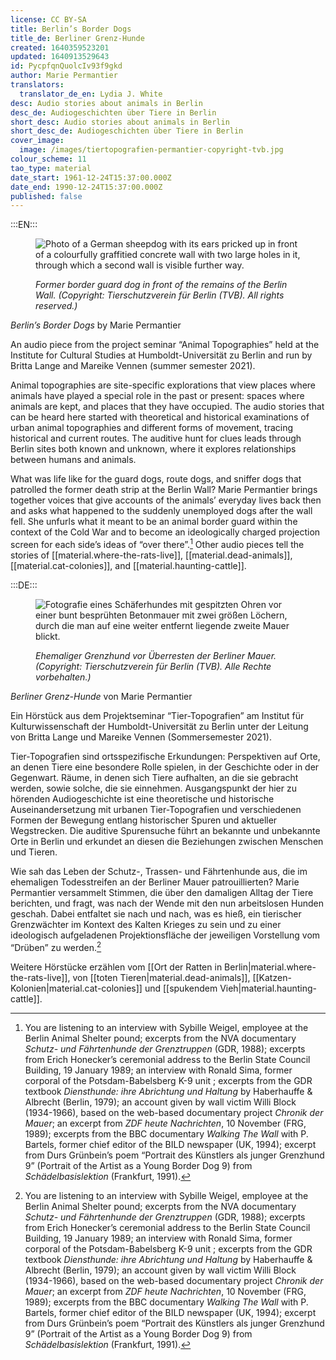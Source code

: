 ```yaml
---
license: CC BY-SA
title: Berlin’s Border Dogs
title_de: Berliner Grenz-Hunde
created: 1640359523201
updated: 1640913529643
id: PycpfqnQuolcIv93f9gkd
author: Marie Permantier
translators:
  translator_de_en: Lydia J. White
desc: Audio stories about animals in Berlin
desc_de: Audiogeschichten über Tiere in Berlin
short_desc: Audio stories about animals in Berlin
short_desc_de: Audiogeschichten über Tiere in Berlin
cover_image:
  image: /images/tiertopografien-permantier-copyright-tvb.jpg
colour_scheme: 11
tao_type: material
date_start: 1961-12-24T15:37:00.000Z
date_end: 1990-12-24T15:37:00.000Z
published: false
---
```


:::EN:::

<figure>

![Photo of a German sheepdog with its ears pricked up in front of a colourfully graffitied concrete wall with two large holes in it, through which a second wall is visible further way.](/images/mv/tiertopografien-permantier-copyright-tvb.JPG)

<figcaption>

_Former border guard dog in front of the remains of the Berlin Wall. (Copyright: Tierschutzverein für Berlin (TVB). All rights reserved.)_

</figcaption>

</figure>

<sound file="/audio/Audiobeitrag_Permantier_website version.mp3">_Berlin’s Border Dogs_ by Marie Permantier</sound>

An audio piece from the project seminar “Animal Topographies” held at the Institute for Cultural Studies at Humboldt-Universität zu Berlin and run by Britta Lange and Mareike Vennen (summer semester 2021). 

Animal topographies are site-specific explorations that view places where animals have played a special role in the past or present: spaces where animals are kept, and places that they have occupied. The audio stories that can be heard here started with theoretical and historical examinations of urban animal topographies and different forms of movement, tracing historical and current routes. The auditive hunt for clues leads through Berlin sites both known and unknown, where it explores relationships between humans and animals.

What was life like for the guard dogs, route dogs, and sniffer dogs that patrolled the former death strip at the Berlin Wall? Marie Permantier brings together voices that give accounts of the animals’ everyday lives back then and asks what happened to the suddenly unemployed dogs after the wall fell. She unfurls what it meant to be an animal border guard within the context of the Cold War and to become an ideologically charged projection screen for each side’s ideas of “over there”.[^1]
Other audio pieces tell the stories of [[material.where-the-rats-live]], [[material.dead-animals]], [[material.cat-colonies]], and [[material.haunting-cattle]].


[^1]: You are listening to an interview with Sybille Weigel, employee at the Berlin Animal Shelter pound; excerpts from the NVA documentary _Schutz- und Fährtenhunde der Grenztruppen_ (GDR, 1988); excerpts from Erich Honecker’s ceremonial address to the Berlin State Council Building, 19 January 1989; an interview with Ronald Sima, former corporal of the Potsdam-Babelsberg K-9 unit ; excerpts from the GDR textbook _Diensthunde: ihre Abrichtung und Haltung_ by Haberhauffe & Albrecht (Berlin, 1979); an account given by wall victim Willi Block (1934-1966), based on the web-based documentary project _Chronik der Mauer_; an excerpt from _ZDF heute Nachrichten_, 10 November (FRG, 1989); excerpts from the BBC documentary _Walking The Wall_ with P. Bartels, former chief editor of the BILD newspaper (UK, 1994); excerpt from Durs Grünbein’s poem “Portrait des Künstlers als junger Grenzhund 9” (Portrait of the Artist as a Young Border Dog 9) from _Schädelbasislektion_ (Frankfurt, 1991).

:::DE:::

<figure>

![Fotografie eines Schäferhundes mit gespitzten Ohren vor einer bunt besprühten Betonmauer mit zwei größen Löchern, durch die man auf eine weiter entfernt liegende zweite Mauer blickt.](/images/mv/tiertopografien-permantier-copyright-tvb.JPG)

<figcaption>

_Ehemaliger Grenzhund vor Überresten der Berliner Mauer. (Copyright: Tierschutzverein für Berlin (TVB). Alle Rechte vorbehalten.)_

</figcaption>

</figure>

<sound file="/audio/Audiobeitrag_Permantier_website version.mp3">_Berliner Grenz-Hunde_ von Marie Permantier</sound>

Ein Hörstück aus dem Projektseminar “Tier-Topografien” am Institut für Kulturwissenschaft der Humboldt-Universität zu Berlin unter der Leitung von Britta Lange und Mareike Vennen (Sommersemester 2021). 

Tier-Topografien sind ortsspezifische Erkundungen: Perspektiven auf Orte, an denen Tiere eine besondere Rolle spielen, in der Geschichte oder in der Gegenwart. Räume, in denen sich Tiere aufhalten, an die sie gebracht werden, sowie solche, die sie einnehmen. Ausgangspunkt der hier zu hörenden Audiogeschichte ist eine theoretische und historische Auseinandersetzung mit urbanen Tier-Topografien und verschiedenen Formen der Bewegung entlang historischer Spuren und aktueller Wegstrecken. Die auditive Spurensuche führt an bekannte und unbekannte Orte in Berlin und erkundet an diesen die Beziehungen zwischen Menschen und Tieren.

Wie sah das Leben der Schutz-, Trassen- und Fährtenhunde aus, die im ehemaligen Todesstreifen an der Berliner Mauer patrouillierten? Marie Permantier versammelt Stimmen, die über den damaligen Alltag der Tiere berichten, und fragt, was nach der Wende mit den nun arbeitslosen Hunden geschah. Dabei entfaltet sie nach und nach, was es hieß, ein tierischer Grenzwächter im Kontext des Kalten Krieges zu sein und zu einer ideologisch aufgeladenen Projektionsfläche der jeweiligen Vorstellung vom “Drüben” zu werden.[^1]

Weitere Hörstücke erzählen vom [[Ort der Ratten in Berlin|material.where-the-rats-live]], von [[toten Tieren|material.dead-animals]], [[Katzen-Kolonien|material.cat-colonies]] und [[spukendem Vieh|material.haunting-cattle]].

 [^1]: Sie hören: Interview mit Sybille Weigel, Mitarbeiterin der Tiersammelstelle des TVBs; Auszüge aus dem NVA-Dokumentarfilm _Schutz- und Fährtenhunde der Grenztruppen_ (DDR, 1988); Auszüge aus Erich Honeckers Festansprache im Berliner Staatsratsgebäude am 19. Januar 1989; Interview mit Ronald Sima, ehemaliger Unteroffizier der Hundestaffel Potsdam-Babelsberg; Auszüge aus dem DDR Fachbuch _Diensthunde: ihre Abrichtung und Haltung_ von Haberhauffe & Albrecht (Berlin, 1979); Bericht über das Maueropfer Willi Block (1934-1966) auf Grundlage des webbasierten Dokumentations-Projekts _Chronik der Mauer_; Auszug aus _ZDF heute Nachrichten_ vom 10. November (BRD, 1989); Auszüge aus der BBC-Dokumentation _Walking The Wall_, u.a. mit Peter Bartels, ehemaliger Chefredakteur der BILD-Zeitung (UK, 1994); Auszug aus Durs Grünbeins Gedicht “Portrait des Künstlers als junger Grenzhund 9” in _Schädelbasislektion_ (Frankfurt, 1991).

